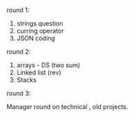 round 1:

1. strings question
2. curring operator
3. JSON coding

round 2:
1. arrays - DS (two sum)
2. Linked list (rev)
3. Stacks

round 3:

Manager round on technical , old projects.
